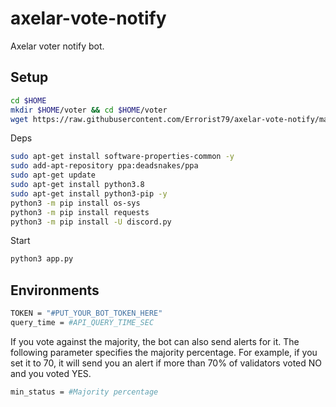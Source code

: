 # axelar-vote-notify
Axelar voter notify bot. 

## Setup

```bash
cd $HOME
mkdir $HOME/voter && cd $HOME/voter
wget https://raw.githubusercontent.com/Errorist79/axelar-vote-notify/main/app.py
```

Deps

```bash
sudo apt-get install software-properties-common -y
sudo add-apt-repository ppa:deadsnakes/ppa
sudo apt-get update
sudo apt-get install python3.8
sudo apt-get install python3-pip -y
python3 -m pip install os-sys
python3 -m pip install requests
python3 -m pip install -U discord.py
```

Start 

```bash
python3 app.py
```

## Environments
```bash
TOKEN = "#PUT_YOUR_BOT_TOKEN_HERE"
query_time = #API_QUERY_TIME_SEC
```

If you vote against the majority, the bot can also send alerts for it. The following parameter specifies the majority percentage.
For example, if you set it to 70, it will send you an alert if more than 70% of validators voted NO and you voted YES.
```bash
min_status = #Majority percentage
```
